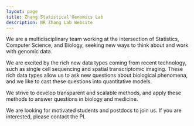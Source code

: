 ```yaml
---
layout: page
title: Zhang Statistical Genomics Lab
description: NR Zhang Lab Website
---
```


We are a multidisciplinary team working at the intersection of Statistics, Computer Science, and Biology, seeking new ways to think about and work with genomic data. 

We are excited by the rich new data types coming from recent technology, such as single cell sequencing  and spatial transcriptomic imaging. These rich data types allow us to ask new questions about biological phenomena, and we like to cast these questions into quantitative models.  

We strive to develop transparent and scalable methods, and apply these methods to answer questions in biology and medicine.

We are looking for motivated students and postdocs to join us.  If you are interested, please contact the PI.  
